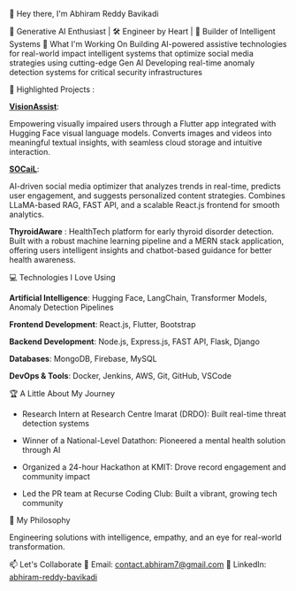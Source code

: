 👋 Hey there, I'm Abhiram Reddy Bavikadi

🧠 Generative AI Enthusiast | 🛠️ Engineer by Heart | 🚀 Builder of Intelligent Systems
🔭 What I'm Working On
    Building AI-powered assistive technologies for real-world impact
    intelligent systems that optimize social media strategies using cutting-edge Gen AI
    Developing real-time anomaly detection systems for critical security infrastructures

🚀 Highlighted Projects :

[**VisionAssist**](https://github.com/iAm-Abhiram7/VisualAidForVisuallyImpaired-G36-PS24): 

Empowering visually impaired users through a Flutter app integrated with Hugging Face visual language models. Converts images and videos into meaningful textual insights, with seamless cloud storage and intuitive interaction.

[**SOCaiL**](https://github.com/iAm-Abhiram7/SOCaiL):

AI-driven social media optimizer that analyzes trends in real-time, predicts user engagement, and suggests personalized content strategies. Combines LLaMA-based RAG, FAST API, and a scalable React.js frontend for smooth analytics.

**ThyroidAware** :
HealthTech platform for early thyroid disorder detection. Built with a robust machine learning pipeline and a MERN stack application, offering users intelligent insights and chatbot-based guidance for better health awareness.

💻 Technologies I Love Using

**Artificial Intelligence**: Hugging Face, LangChain, Transformer Models, Anomaly Detection Pipelines
    
**Frontend Development**: React.js, Flutter, Bootstrap
    
**Backend Development**: Node.js, Express.js, FAST API, Flask, Django
    
**Databases**: MongoDB, Firebase, MySQL
    
**DevOps & Tools**: Docker, Jenkins, AWS, Git, GitHub, VSCode

🏆 A Little About My Journey

- Research Intern at Research Centre Imarat (DRDO): Built real-time threat detection systems
  
- Winner of a National-Level Datathon: Pioneered a mental health solution through AI

- Organized a 24-hour Hackathon at KMIT: Drove record engagement and community impact
  
- Led the PR team at Recurse Coding Club: Built a vibrant, growing tech community

🎯 My Philosophy

   Engineering solutions with intelligence, empathy, and an eye for real-world transformation.

📫 Let's Collaborate
    📧 Email: contact.abhiram7@gmail.com
    💼 LinkedIn: [abhiram-reddy-bavikadi](https://www.linkedin.com/in/abhiram-reddy-bavikadi-83a313305/)
